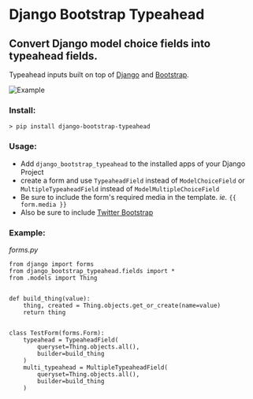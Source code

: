 # Django Bootstrap Typeahead

## Convert Django model choice fields into typeahead fields.

Typeahead inputs built on top of [Django](https://www.djangoproject.com/) and [Bootstrap](http://getbootstrap.com/).

![Example](http://thegoods.aj7may.com/content/images/2014/Feb/Screen_Shot_2014_02_05_at_5_27_56_PM.png)

### Install:
`> pip install django-bootstrap-typeahead`

### Usage:

* Add `django_bootstrap_typeahead` to the installed apps of your Django Project
* create a form and use `TypeaheadField` instead of `ModelChoiceField`
  or `MultipleTypeaheadField` instead of `ModelMultipleChoiceField`
* Be sure to include the form's required media in the template. _ie._ `{{ form.media }}`
* Also be sure to include [Twitter Bootstrap](http://getbootstrap.com/)

### Example:

_forms.py_

    from django import forms
    from django_bootstrap_typeahead.fields import *
    from .models import Thing


    def build_thing(value):
        thing, created = Thing.objects.get_or_create(name=value)
        return thing


    class TestForm(forms.Form):
        typeahead = TypeaheadField(
            queryset=Thing.objects.all(),
            builder=build_thing
        )
        multi_typeahead = MultipleTypeaheadField(
            queryset=Thing.objects.all(),
            builder=build_thing
        )

